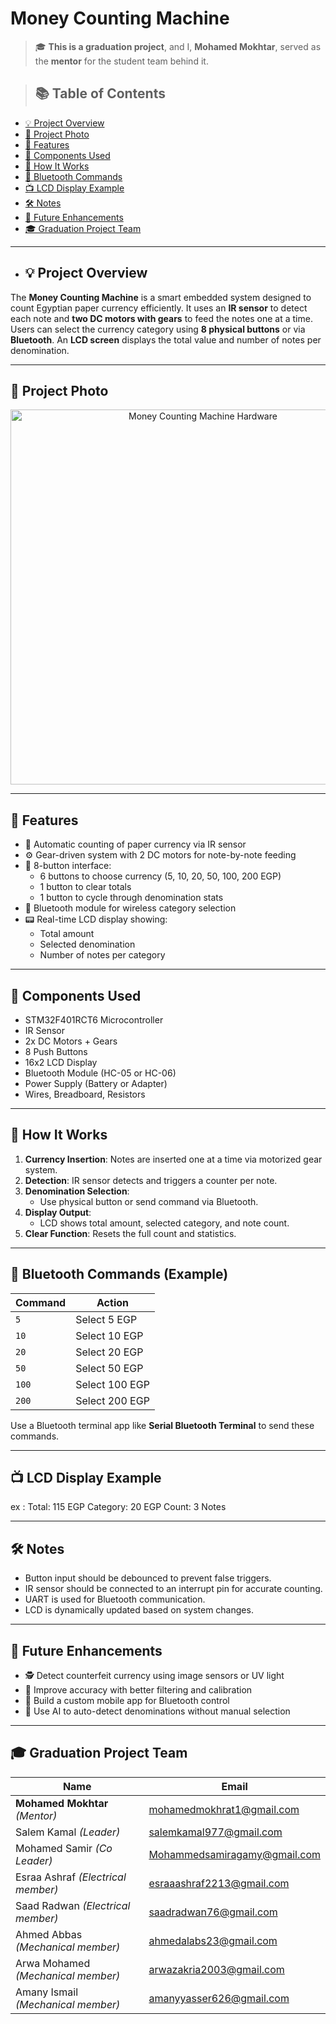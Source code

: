 #  Money Counting Machine

> 🎓 **This is a graduation project**, and I, **Mohamed Mokhtar**, served as the **mentor** for the student team behind it.


> ## 📚 Table of Contents

- [💡 Project Overview](#-project-overview)
- [📸 Project Photo](#-project-photo)
- [🎯 Features](#-features)
- [🧰 Components Used](#-components-used)
- [🚀 How It Works](#-how-it-works)
- [📲 Bluetooth Commands](#-bluetooth-commands-example)
- [📺 LCD Display Example](#-lcd-display-example)
- [🛠️ Notes](#️-notes)
- [🔮 Future Enhancements](#-future-enhancements)
- [🎓 Graduation Project Team](#-graduation-project-team)

---

- ## 💡 Project Overview

The **Money Counting Machine** is a smart embedded system designed to count Egyptian paper currency efficiently. It uses an **IR sensor** to detect each note and **two DC motors with gears** to feed the notes one at a time. Users can select the currency category using **8 physical buttons** or via **Bluetooth**. An **LCD screen** displays the total value and number of notes per denomination.

---

## 📸 Project Photo
<p align="center">
  <img src="https://github.com/user-attachments/assets/ee401eec-7032-4928-b533-1533c8e9860d" alt="Money Counting Machine Hardware" width="600"/>
</p>


---

## 🎯 Features

- 🧮 Automatic counting of paper currency via IR sensor  
- ⚙️ Gear-driven system with 2 DC motors for note-by-note feeding  
- 🔘 8-button interface:
  - 6 buttons to choose currency (5, 10, 20, 50, 100, 200 EGP)
  - 1 button to clear totals
  - 1 button to cycle through denomination stats  
- 📱 Bluetooth module for wireless category selection  
- 📟 Real-time LCD display showing:
  - Total amount
  - Selected denomination
  - Number of notes per category  

---

## 🧰 Components Used

- STM32F401RCT6 Microcontroller  
- IR Sensor  
- 2x DC Motors + Gears  
- 8 Push Buttons  
- 16x2 LCD Display  
- Bluetooth Module (HC-05 or HC-06)  
- Power Supply (Battery or Adapter)  
- Wires, Breadboard, Resistors  

---
## 🚀 How It Works

1. **Currency Insertion**: Notes are inserted one at a time via motorized gear system.
2. **Detection**: IR sensor detects and triggers a counter per note.
3. **Denomination Selection**:
   - Use physical button or send command via Bluetooth.
4. **Display Output**:
   - LCD shows total amount, selected category, and note count.
5. **Clear Function**: Resets the full count and statistics.

---

## 📲 Bluetooth Commands (Example)

| Command | Action                         |
|---------|--------------------------------|
| `5`     | Select 5 EGP                   |
| `10`    | Select 10 EGP                  |
| `20`    | Select 20 EGP                  |
| `50   ` | Select 50 EGP                  |
| `100`   | Select 100 EGP                 |
| `200`   | Select 200 EGP                 |

Use a Bluetooth terminal app like **Serial Bluetooth Terminal** to send these commands.

---

## 📺 LCD Display Example

ex :
Total: 115 EGP
Category: 20 EGP
Count: 3 Notes

---

## 🛠️ Notes

- Button input should be debounced to prevent false triggers.
- IR sensor should be connected to an interrupt pin for accurate counting.
- UART is used for Bluetooth communication.
- LCD is dynamically updated based on system changes.

---

## 🔮 Future Enhancements

- 🕵️ Detect counterfeit currency using image sensors or UV light  
- 🎯 Improve accuracy with better filtering and calibration  
- 📱 Build a custom mobile app for Bluetooth control  
- 🧠 Use AI to auto-detect denominations without manual selection  

---

## 🎓 Graduation Project Team

| Name                      | Email                       |
|---------------------------|-----------------------------|
| **Mohamed Mokhtar** *(Mentor)* | mohamedmokhrat1@gmail.com |
| Salem Kamal *(Leader)*           | salemkamal977@gmail.com         |
| Mohamed Samir *(Co Leader)*            | Mohammedsamiragamy@gmail.com       |
| Esraa Ashraf *(Electrical member)*            | esraaashraf2213@gmail.com        |
| Saad  Radwan *(Electrical member)*           | saadradwan76@gmail.com        |
| Ahmed Abbas  *(Mechanical member)*          | ahmedalabs23@gmail.com        |
| Arwa Mohamed *(Mechanical member)*            | arwazakria2003@gmail.com         |
| Amany Ismail *(Mechanical member)*           | amanyyasser626@gmail.com        |
